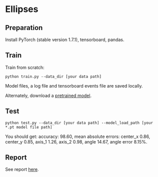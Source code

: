 # Ellipses

## Preparation

Install PyTorch (stable version 1.7.1), tensorboard, pandas.

## Train

Train from scratch:
```
python train.py --data_dir [your data path]
```

Model files, a log file and tensorboard events file are saved locally.

Alternately, download a [pretrained model](https://drive.google.com/file/d/1wQjoAF-XruySRxAE2DsmXX5mwDAvBc6I/view?usp=sharing).

## Test

```
python test.py --data_dir [your data path] --model_load_path [your *.pt model file path]
```

You should get: accuracy: 98.60, mean absolute errors: center_x 0.86, center_y 0.85, axis_1 1.26, axis_2 0.98, angle 14.67, angle error 8.15%.


## Report
See report [here](https://docs.google.com/document/d/1I2Kem6zZDfrQes4q6sQ1vXKhbp0DYUlCr3CXT6wFhdI/edit?usp=sharing).
